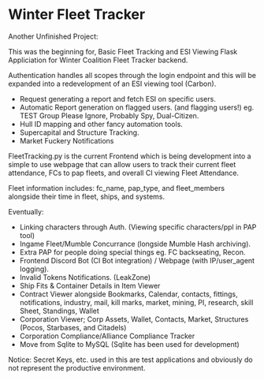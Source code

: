 # Winter Fleet Tracker

Another Unfinished Project:

This was the beginning for, Basic Fleet Tracking and ESI Viewing Flask Appliciation for Winter Coalition Fleet Tracker backend.

Authentication handles all scopes through the login endpoint and this will be expanded into a redevelopment of an ESI viewing tool (Carbon).
 - Request generating a report and fetch ESI on specific users.
 - Automatic Report generation on flagged users. (and flagging users!) eg. TEST Group Please Ignore, Probably Spy, Dual-Citizen.
 - Hull ID mapping and other fancy automation tools.
 - Supercapital and Structure Tracking.
 - Market Fuckery Notifications

FleetTracking.py is the current Frontend which is being development into a simple to use webpage that can allow users to track their current fleet attendance, FCs to pap fleets, and overall CI viewing Fleet Attendance.

Fleet information includes: fc_name, pap_type, and fleet_members alongside their time in fleet, ships, and systems.

Eventually:
- Linking characters through Auth. (Viewing specific characters/ppl in PAP tool)
- Ingame Fleet/Mumble Concurrance (longside Mumble Hash archiving).
- Extra PAP for people doing special things eg. FC backseating, Recon.
- Frontend Discord Bot (CI Bot integration) / Webpage (with IP/user_agent logging).
- Invalid Tokens Notifications. (LeakZone)
- Ship Fits & Container Details in Item Viewer
- Contract Viewer alongside Bookmarks, Calendar, contacts, fittings, notifications, industry, mail, kill marks, market, mining, PI, research, skill Sheet, Standings, Wallet
- Corporation Viewer; Corp Assets, Wallet, Contacts, Market, Structures (Pocos, Starbases, and Citadels)
- Corporation Compliance/Alliance Compliance Tracker
- Move from Sqlite to MySQL (Sqlite has been used for development)

Notice: Secret Keys, etc. used in this are test applications and obviously do not represent the productive environment.

